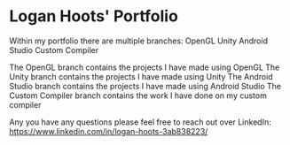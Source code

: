 # Logan Hoots' Portfolio #

Within my portfolio there are multiple branches:
  OpenGL
  Unity
  Android Studio
  Custom Compiler
  
The OpenGL branch contains the projects I have made using OpenGL
The Unity branch contains the projects I have made using Unity
The Android Studio branch contains the projects I have made using Android Studio
The Custom Compiler branch contains the work I have done on my custom compiler

Any you have any questions please feel free to reach out over LinkedIn:
  https://www.linkedin.com/in/logan-hoots-3ab838223/
